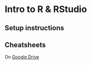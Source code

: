 # Intro to R & RStudio

## Setup instructions

## Cheatsheets

On [Google Drive](https://drive.google.com/open?id=1PHmPDtmhhSA0g4L7PHzCoflNM7oqBZbY)
